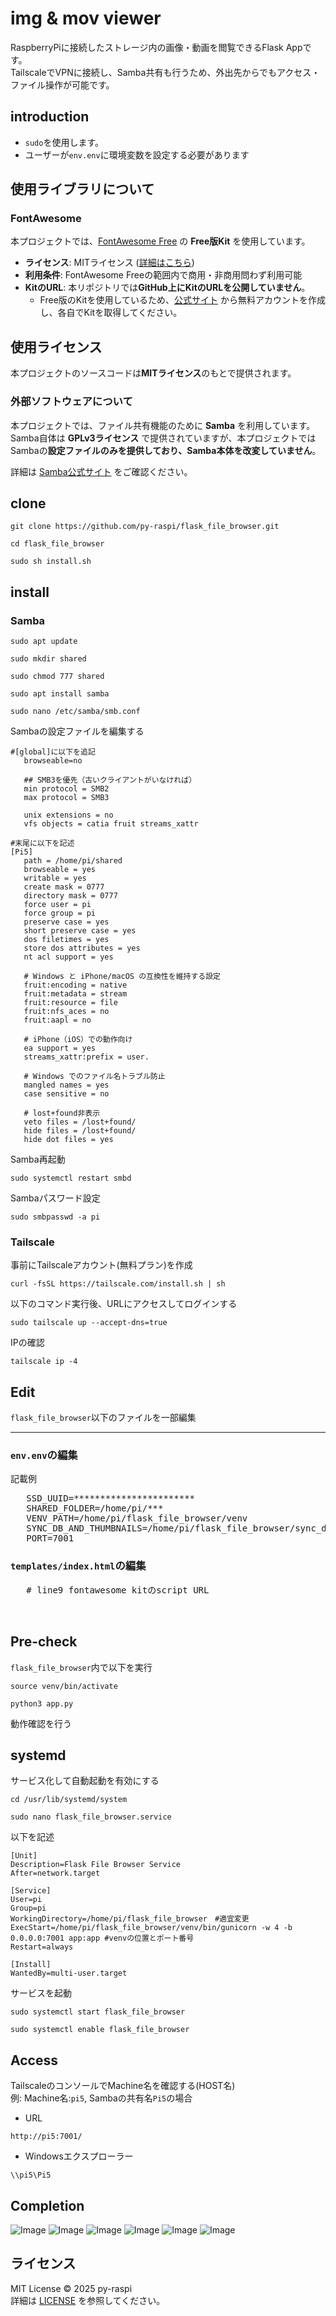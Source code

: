 # img & mov viewer
RaspberryPiに接続したストレージ内の画像・動画を閲覧できるFlask Appです。
<br />
TailscaleでVPNに接続し、Samba共有も行うため、外出先からでもアクセス・ファイル操作が可能です。

## introduction
* <code>sudo</code>を使用します。
* ユーザーが<code>env.env</code>に環境変数を設定する必要があります

## 使用ライブラリについて
### FontAwesome
本プロジェクトでは、[FontAwesome Free](https://fontawesome.com/) の **Free版Kit** を使用しています。

- **ライセンス**: MITライセンス ([詳細はこちら](https://github.com/FortAwesome/Font-Awesome/blob/6.x/LICENSE.txt))
- **利用条件**: FontAwesome Freeの範囲内で商用・非商用問わず利用可能
- **KitのURL**: 本リポジトリでは**GitHub上にKitのURLを公開していません**。
  - Free版のKitを使用しているため、[公式サイト](https://fontawesome.com/) から無料アカウントを作成し、各自でKitを取得してください。

## 使用ライセンス

本プロジェクトのソースコードは**MITライセンス**のもとで提供されます。

### 外部ソフトウェアについて
本プロジェクトでは、ファイル共有機能のために **Samba** を利用しています。  
Samba自体は **GPLv3ライセンス** で提供されていますが、本プロジェクトではSambaの**設定ファイルのみを提供しており、Samba本体を改変していません**。

詳細は [Samba公式サイト](https://www.samba.org/) をご確認ください。

## clone
```
git clone https://github.com/py-raspi/flask_file_browser.git
```
```
cd flask_file_browser
```
```
sudo sh install.sh
```

## install

### Samba
```
sudo apt update
```
```
sudo mkdir shared
```
```
sudo chmod 777 shared
```
```
sudo apt install samba
```
```
sudo nano /etc/samba/smb.conf
```
Sambaの設定ファイルを編集する
```
#[global]に以下を追記
   browseable=no

   ## SMB3を優先（古いクライアントがいなければ）
   min protocol = SMB2
   max protocol = SMB3

   unix extensions = no
   vfs objects = catia fruit streams_xattr
```
```
#末尾に以下を記述
[Pi5]
   path = /home/pi/shared
   browseable = yes
   writable = yes
   create mask = 0777
   directory mask = 0777
   force user = pi
   force group = pi
   preserve case = yes
   short preserve case = yes
   dos filetimes = yes
   store dos attributes = yes
   nt acl support = yes

   # Windows と iPhone/macOS の互換性を維持する設定
   fruit:encoding = native
   fruit:metadata = stream
   fruit:resource = file
   fruit:nfs_aces = no
   fruit:aapl = no

   # iPhone（iOS）での動作向け
   ea support = yes
   streams_xattr:prefix = user.

   # Windows でのファイル名トラブル防止
   mangled names = yes
   case sensitive = no

   # lost+found非表示
   veto files = /lost+found/
   hide files = /lost+found/
   hide dot files = yes
```
Samba再起動
```
sudo systemctl restart smbd
```
Sambaパスワード設定
```
sudo smbpasswd -a pi
```

### Tailscale
事前にTailscaleアカウント(無料プラン)を作成
```
curl -fsSL https://tailscale.com/install.sh | sh
```
以下のコマンド実行後、URLにアクセスしてログインする
```
sudo tailscale up --accept-dns=true
```
IPの確認
```
tailscale ip -4
```

## Edit
<code>flask_file_browser</code>以下のファイルを一部編集
***
### <code>env.env</code>の編集
記載例
<pre>
   SSD_UUID=***********************
   SHARED_FOLDER=/home/pi/***
   VENV_PATH=/home/pi/flask_file_browser/venv
   SYNC_DB_AND_THUMBNAILS=/home/pi/flask_file_browser/sync_db_and_thumbnails.py
   PORT=7001
</pre>

### <code>templates/index.html</code>の編集
<pre>
   # line9 fontawesome kitのscript URL
   <script src="" crossorigin="anonymous"></script>
</pre>

## Pre-check
<code>flask_file_browser</code>内で以下を実行
```
source venv/bin/activate
```
```
python3 app.py
```
動作確認を行う

## systemd
サービス化して自動起動を有効にする
```
cd /usr/lib/systemd/system
```
```
sudo nano flask_file_browser.service
```
以下を記述
```
[Unit]
Description=Flask File Browser Service
After=network.target

[Service]
User=pi
Group=pi
WorkingDirectory=/home/pi/flask_file_browser　#適宜変更
ExecStart=/home/pi/flask_file_browser/venv/bin/gunicorn -w 4 -b 0.0.0.0:7001 app:app #venvの位置とポート番号
Restart=always

[Install]
WantedBy=multi-user.target
```
サービスを起動
```
sudo systemctl start flask_file_browser
```
```
sudo systemctl enable flask_file_browser
```

## Access
TailscaleのコンソールでMachine名を確認する(HOST名)
<br />
例: Machine名:<code>pi5</code>, Sambaの共有名<code>Pi5</code>の場合

* URL
```
http://pi5:7001/
```
* Windowsエクスプローラー
```
\\pi5\Pi5
```

## Completion
![Image](https://github.com/user-attachments/assets/95b688a7-14d9-4574-bf9d-f2371c2d4252)
![Image](https://github.com/user-attachments/assets/15710d96-689a-4afd-81a8-5b0a48557327)
![Image](https://github.com/user-attachments/assets/006ede7a-d834-4ae6-b5dc-675caa9bf7a8)
![Image](https://github.com/user-attachments/assets/7c173faf-c25d-434e-aa76-902a2691bfc3)
![Image](https://github.com/user-attachments/assets/17d299e0-d4f0-481f-ace1-c2e88c2601ca)
![Image](https://github.com/user-attachments/assets/1e473489-3ab5-4ba7-bc6f-c4901ba9370e)

## ライセンス
MIT License © 2025 py-raspi  
詳細は [LICENSE](LICENSE) を参照してください。
